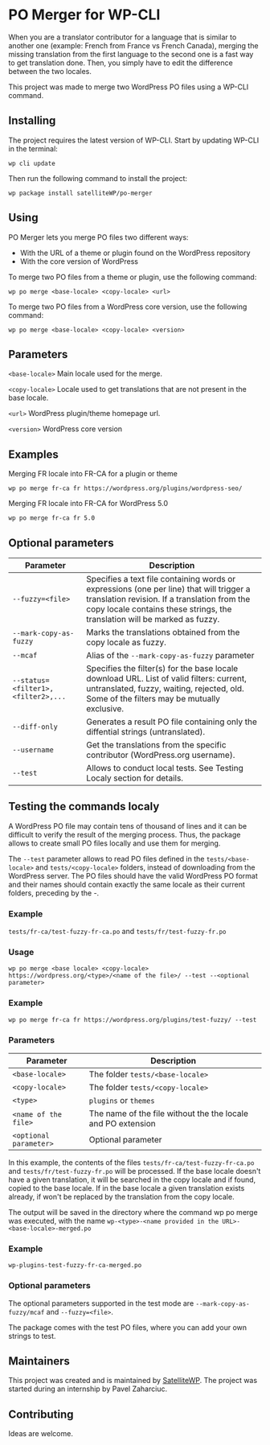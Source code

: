 # PO Merger for WP-CLI
When you are a translator contributor for a language that is similar to another one (example: French from France vs French Canada), merging the missing translation from the first language to the second one is a fast way to get translation done. Then, you simply have to edit the difference between the two locales.

This project was made to merge two WordPress PO files using a WP-CLI command.


## Installing
The project requires the latest version of WP-CLI. Start by updating WP-CLI in the terminal:

    wp cli update

Then run the following command to install the project:

    wp package install satelliteWP/po-merger


## Using

PO Merger lets you merge PO files two different ways:

- With the URL of a theme or plugin found on the WordPress repository
- With the core version of WordPress

To merge two PO files from a theme or plugin, use the following command:

    wp po merge <base-locale> <copy-locale> <url>

To merge two PO files from a WordPress core version, use the following command:

    wp po merge <base-locale> <copy-locale> <version>

## Parameters

`<base-locale>` Main locale used for the merge.

`<copy-locale>` Locale used to get translations that are not present in the base locale.

`<url>` WordPress plugin/theme homepage url.

`<version>` WordPress core version

## Examples

Merging FR locale into FR-CA for a plugin or theme

    wp po merge fr-ca fr https://wordpress.org/plugins/wordpress-seo/

Merging FR locale into FR-CA for WordPress 5.0

    wp po merge fr-ca fr 5.0

## Optional parameters
| Parameter | Description |
| ------ | ------ |
| `--fuzzy=<file>` | Specifies a text file containing words or expressions (one per line) that will trigger a translation revision. If a translation from the copy locale contains these strings, the translation will be marked as fuzzy.|
| `--mark-copy-as-fuzzy` | Marks the translations obtained from the copy locale as fuzzy.|
| `--mcaf` | Alias of the `--mark-copy-as-fuzzy` parameter |
| `--status=<filter1>,<filter2>,...` |	Specifies the filter(s) for the base locale download URL. List of valid filters: current, untranslated, fuzzy, waiting, rejected, old. Some of the filters may be mutually exclusive.|
| `--diff-only` |	Generates a result PO file containing only the diffential strings (untranslated).|
| `--username` | Get the translations from the specific contributor (WordPress.org username).|
| `--test` | Allows to conduct local tests. See Testing Localy section for details.|



## Testing the commands localy

A WordPress PO file may contain tens of thousand of lines and it can be difficult to verify the result of the merging process. Thus, the package allows to create small PO files locally and use them for merging.

The `--test` parameter allows to read PO files defined in the `tests/<base-locale>` and `tests/<copy-locale>` folders, instead of downloading from the WordPress server. The PO files should have the valid WordPress PO format and their names should contain exactly the same locale as their current folders, preceding by the -.

### Example
`tests/fr-ca/test-fuzzy-fr-ca.po` and `tests/fr/test-fuzzy-fr.po`

### Usage
`wp po merge <base locale> <copy-locale> https://wordpress.org/<type>/<name of the file>/ --test --<optional parameter>`

### Example
`wp po merge fr-ca fr https://wordpress.org/plugins/test-fuzzy/ --test`

### Parameters
| Parameter | Description |
| ------ | ------ |
|`<base-locale>` | The folder `tests/<base-locale>` |
|`<copy-locale>`	| The folder `tests/<copy-locale>` |
|`<type>` |	`plugins` or `themes` |
|`<name of the file>` |  The name of the file without the the locale and PO extension |
|`<optional parameter>`	| Optional parameter |

In this example, the contents of the files `tests/fr-ca/test-fuzzy-fr-ca.po` and `tests/fr/test-fuzzy-fr.po` will be processed. If the base locale doesn't have a given translation, it will be searched in the copy locale and if found, copied to the base locale. If in the base locale a given translation exists already, if won't be replaced by the translation from the copy locale.

The output will be saved in the directory where the command wp po merge was executed, with the name `wp-<type>-<name provided in the URL>-<base-locale>-merged.po`

### Example

    wp-plugins-test-fuzzy-fr-ca-merged.po

### Optional parameters
The optional parameters supported in the test mode are `--mark-copy-as-fuzzy/mcaf` and `--fuzzy=<file>`.

The package comes with the test PO files, where you can add your own strings to test.

## Maintainers
This project was created and is maintained by [SatelliteWP](https://www.satellitewp.com/en). The project was started during an internship by Pavel Zaharciuc.

## Contributing
Ideas are welcome.
